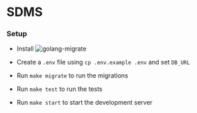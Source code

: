 # SDMS

### Setup

- Install ![golang-migrate](https://github.com/golang-migrate/migrate/tree/master/cmd/migrate)

- Create a `.env` file using `cp .env.example .env` and set `DB_URL`

- Run `make migrate` to run the migrations

- Run `make test` to run the tests

- Run `make start` to start the development server


